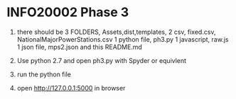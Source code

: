 # INFO20002 Phase 3

1. there should be 
    3 FOLDERS, Assets,dist,templates,
    2 csv, fixed.csv, NationalMajorPowerStations.csv
    1 python file, ph3.py
    1 javascript, raw.js
    1 json file, mps2.json
    and this README.md

2. Use python 2.7 and open ph3.py with Spyder or equivlent

3. run the python file

4. open http://127.0.0.1:5000 in browser
   





